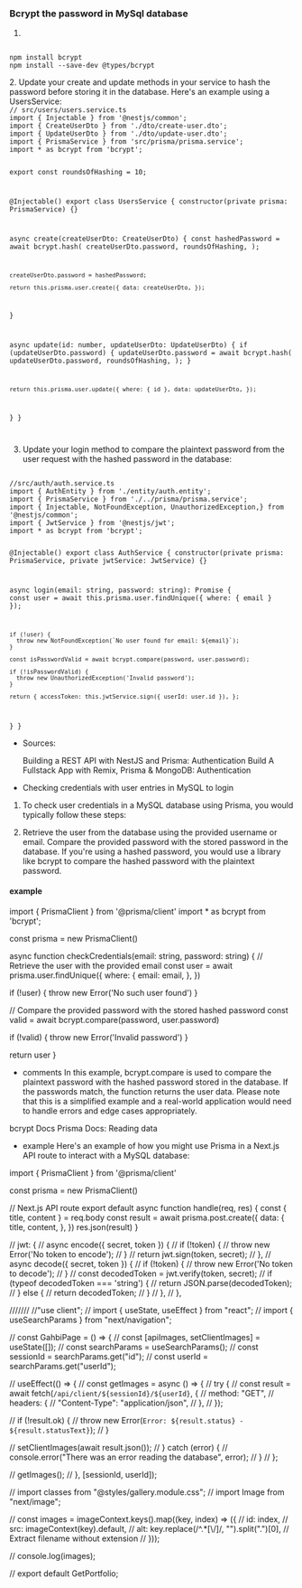 ### Bcrypt the password in MySql database
1. 
<code>
npm install bcrypt
npm install --save-dev @types/bcrypt

</code>
2. Update your create and update methods in your service to hash the password before storing it in the database. Here's an example using a UsersService:

<code>
// src/users/users.service.ts
import { Injectable } from '@nestjs/common';
import { CreateUserDto } from './dto/create-user.dto';
import { UpdateUserDto } from './dto/update-user.dto';
import { PrismaService } from 'src/prisma/prisma.service';
import * as bcrypt from 'bcrypt';

export const roundsOfHashing = 10;

@Injectable()
export class UsersService {
  constructor(private prisma: PrismaService) {}

  async create(createUserDto: CreateUserDto) {
    const hashedPassword = await bcrypt.hash(
      createUserDto.password,
      roundsOfHashing,
    );

    createUserDto.password = hashedPassword;

    return this.prisma.user.create({ data: createUserDto, });
  }

  async update(id: number, updateUserDto: UpdateUserDto) {
    if (updateUserDto.password) {
      updateUserDto.password = await bcrypt.hash(
        updateUserDto.password,
        roundsOfHashing,
      );
    }

    return this.prisma.user.update({ where: { id }, data: updateUserDto, });
  }
}

</code>

3. Update your login method to compare the plaintext password from the user request with the hashed password in the database:
<code>
//src/auth/auth.service.ts
import { AuthEntity } from './entity/auth.entity';
import { PrismaService } from './../prisma/prisma.service';
import { Injectable, NotFoundException, UnauthorizedException,} from '@nestjs/common';
import { JwtService } from '@nestjs/jwt';
import * as bcrypt from 'bcrypt';

@Injectable()
export class AuthService {
  constructor(private prisma: PrismaService, private jwtService: JwtService) {}

  async login(email: string, password: string): Promise<AuthEntity> {
    const user = await this.prisma.user.findUnique({ where: { email } });

    if (!user) {
      throw new NotFoundException(`No user found for email: ${email}`);
    }

    const isPasswordValid = await bcrypt.compare(password, user.password);

    if (!isPasswordValid) {
      throw new UnauthorizedException('Invalid password');
    }

    return { accessToken: this.jwtService.sign({ userId: user.id }), };
  }
}
</code>

- Sources:

    Building a REST API with NestJS and Prisma: Authentication
    Build A Fullstack App with Remix, Prisma & MongoDB: Authentication



- Checking credentials with user entries in MySQL to login
  
1. To check user credentials in a MySQL database using Prisma, you would typically follow these steps:

2. Retrieve the user from the database using the provided username or email.
   Compare the provided password with the stored password in the database. If you're using a hashed password, you would use a library like bcrypt to compare the hashed password with the plaintext password.

#### example 

import { PrismaClient } from '@prisma/client'
import * as bcrypt from 'bcrypt';

const prisma = new PrismaClient()

async function checkCredentials(email: string, password: string) {
  // Retrieve the user with the provided email
  const user = await prisma.user.findUnique({
    where: {
      email: email,
    },
  })

  if (!user) {
    throw new Error('No such user found')
  }

  // Compare the provided password with the stored hashed password
  const valid = await bcrypt.compare(password, user.password)

  if (!valid) {
    throw new Error('Invalid password')
  }

  return user
}

- comments 
In this example, bcrypt.compare is used to compare the plaintext password with the hashed password stored in the database. If the passwords match, the function returns the user data.
Please note that this is a simplified example and a real-world application would need to handle errors and edge cases appropriately.

bcrypt Docs
Prisma Docs: Reading data

- example Here's an example of how you might use Prisma in a Next.js API route to interact with a MySQL database:

import { PrismaClient } from '@prisma/client'

const prisma = new PrismaClient()

// Next.js API route
export default async function handle(req, res) {
  const { title, content } = req.body
  const result = await prisma.post.create({
    data: {
      title,
      content,
    },
  })
  res.json(result)
}


  // jwt: {
  //   async encode({ secret, token }) {
  //     if (!token) {
  //       throw new Error('No token to encode');
  //     }
  //     return jwt.sign(token, secret);
  //   },
  //   async decode({ secret, token }) {
  //     if (!token) {
  //       throw new Error('No token to decode');
  //     }
  //     const decodedToken = jwt.verify(token, secret);
  //     if (typeof decodedToken === 'string') {
  //       return JSON.parse(decodedToken);
  //     } else {
  //       return decodedToken;
  //     }
  //   },
  // },

  ///////
  //"use client";
// import { useState, useEffect } from "react";
// import { useSearchParams } from "next/navigation";

// const GahbiPage = () => {
//   const [apiImages, setClientImages] = useState([]);
//   const searchParams = useSearchParams();
//   const sessionId = searchParams.get("id");
//   const userId = searchParams.get("userId");

//   useEffect(() => {
//     const getImages = async () => {
//       try {
//         const result = await fetch(`/api/client/${sessionId}/${userId}`, {
//           method: "GET",
//           headers: {
//             "Content-Type": "application/json",
//           },
//         });

//         if (!result.ok) {
//           throw new Error(`Error: ${result.status} - ${result.statusText}`);
//         }

//         setClientImages(await result.json());
//       } catch (error) {
//         console.error("There was an error reading the database", error);
//       }
//     };

//     getImages();
//   }, [sessionId, userId]);



<!-- "use client";
import React from "react";
import classes from "@styles/login.module.css";
import { useSession } from "next-auth/react";
import Dashboard from "@components/Dashboard";
import { useRouter, usePathname, useParams } from "next/navigation";


const ProtectedLayout = ({ children }) => {
  const pathname = usePathname();
  const router = useRouter();
  const params = useParams();

  const { data: session, status } = useSession();
  
 
  const userName = decodeURIComponent(params.uImages[0])
  const userPath = "/"+userName+"/"+params.uImages[1]+"/"+params.uImages[2]
  // console.log(userPath);
  if (status !== "authenticated") {
    router.push("/signin");
  }

  if (status === "loading") {
    return <div>Loading...</div>;
  }

  return (
    <>
      <Dashboard classes={classes} pathname={userPath} session={session} />
      {!session || userPath !== pathname.replace("/clients", "") ? (
        <div>This is protected and you do not have access to it.</div>
      ) : (
        <>{children}</>
      )}
    </>
  );
};

export default ProtectedLayout; -->

<!-- import { useState } from 'react'
import Image from "next/image";


 
const names = ['Tim', 'Joe', 'Bel', 'Lee']
 
export default function Page() {
  const [results, setResults] = useState()
 
  return (
    <div>
      <input
        type="text"
        placeholder="Search"
        onChange={async (e) => {
          const { value } = e.currentTarget
          // Dynamically load fuse.js
          const Fuse = (await import('@public/assets/img/')).default
          const fuse = new Fuse(names)
 
          setResults(fuse.search(value))
        }}
      />
      <pre>Results: {JSON.stringify(results, null, 2)}</pre>
    </div>
  )
} -->





// import classes from "@styles/gallery.module.css";
// import Image from "next/image";


 <!-- const GetPortfolio = ({ params }) => {
const pathname = params.category;


 let listPathname = `@public/assets/img/${pathname}`;



 

 const imageContext = require.context(`@public/assets/img/editorial`, false, /\.(webp)$/); -->

//   const images = imageContext.keys().map((key, index) => ({
//     id: index,
//     src: imageContext(key).default,
//     alt: key.replace(/^.*[\\/]/, "").split(".")[0], // Extract filename without extension
//   }));

//   console.log(images);

  


<!-- 
//   return (
//     <main>
//       <header className={classes.container_header}>
//         <h2>{path}</h2>
//       </header>
//       <section className={classes.container_grid}>
//         {!images ? (
//           images.map((image) => (
//             <div key={image.id}>
//               <Image src={image.src} alt={image.alt} />
//             </div>
//           ))
//         ) : (
//           <p>No images</p>
//         )}
//       </section>
//     </main>
//   );
// }; -->

// export default GetPortfolio;
